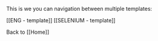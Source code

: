 This is we you can navigation between multiple templates:

[[ENG - template]]
[[SELENIUM - template]]

Back to [[Home]]

